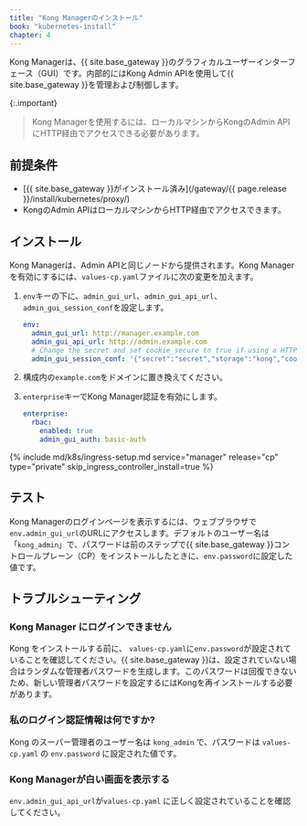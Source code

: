 ```yaml
---
title: "Kong Managerのインストール"
book: "kubernetes-install"
chapter: 4
---
```

Kong Managerは、{{ site.base_gateway }}のグラフィカルユーザーインターフェース（GUI）です。内部的にはKong Admin APIを使用して{{ site.base_gateway }}を管理および制御します。

{:.important}
> 
> Kong Managerを使用するには、ローカルマシンからKongのAdmin APIにHTTP経由でアクセスできる必要があります。

前提条件
----

* [{{ site.base_gateway }}がインストール済み](/gateway/{{ page.release }}/install/kubernetes/proxy/)
* KongのAdmin APIはローカルマシンからHTTP経由でアクセスできます。

インストール
------

Kong Managerは、Admin APIと同じノードから提供されます。Kong Managerを有効にするには、`values-cp.yaml`ファイルに次の変更を加えます。

1. `env`キーの下に、`admin_gui_url`、`admin_gui_api_url`、`admin_gui_session_conf`を設定します。

   ```yaml
   env:
     admin_gui_url: http://manager.example.com
     admin_gui_api_url: http://admin.example.com
     # Change the secret and set cookie_secure to true if using a HTTPS endpoint
     admin_gui_session_conf: '{"secret":"secret","storage":"kong","cookie_secure":false}'
   ```

2. 構成内の`example.com`をドメインに置き換えてください。

3. `enterprise`キーでKong Manager認証を有効にします。

   ```yaml
   enterprise:
     rbac:
       enabled: true
       admin_gui_auth: basic-auth
   ```

{% include md/k8s/ingress-setup.md service="manager" release="cp" type="private" skip_ingress_controller_install=true %}

テスト
---

Kong Managerのログインページを表示するには、ウェブブラウザで`env.admin_gui_url`のURLにアクセスします。デフォルトのユーザー名は「`kong_admin`」で、パスワードは前のステップで{{ site.base_gateway }}コントロールプレーン（CP）をインストールしたときに、`env.password`に設定した値です。

トラブルシューティング
-----------

### Kong Manager にログインできません

Kong をインストールする前に、 `values-cp.yaml`に`env.password`が設定されていることを確認してください。{{ site.base_gateway }}は、設定されていない場合はランダムな管理者パスワードを生成します。このパスワードは回復できないため、新しい管理者パスワードを設定するにはKongを再インストールする必要があります。

### 私のログイン認証情報は何ですか?

Kong のスーパー管理者のユーザー名は `kong_admin` で、パスワードは `values-cp.yaml` の `env.password` に設定された値です。

### Kong Managerが白い画面を表示する

`env.admin_gui_api_url`が`values-cp.yaml` に正しく設定されていることを確認してください。

